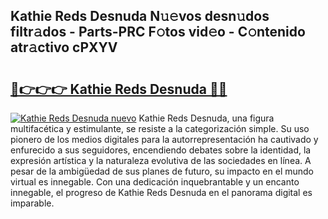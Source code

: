 ## Kathie Reds Desnuda N𝚞𝚎vos desn𝚞dos filtr𝚊dos - Parts-PRC F𝚘tos vid𝚎o - C𝚘ntenido atr𝚊ctivo cPXYV

# <h2><a href="http://mb1frdz.tromn.icu/?c=Kathie+Reds+Desnuda">🔗👉👉👉 Kathie Reds Desnuda 🔗🔗</a></h2>

[![Kathie Reds Desnuda nuevo](https://i.imgur.com/pEAQMta.gif)](http://mb1frdz.tromn.icu/?c=Kathie+Reds+Desnuda)
Kathie Reds Desnuda, una figura multifacética y estimulante, se resiste a la categorización simple. Su uso pionero de los medios digitales para la autorrepresentación ha cautivado y enfurecido a sus seguidores, encendiendo debates sobre la identidad, la expresión artística y la naturaleza evolutiva de las sociedades en línea. A pesar de la ambigüedad de sus planes de futuro, su impacto en el mundo virtual es innegable. Con una dedicación inquebrantable y un encanto innegable, el progreso de Kathie Reds Desnuda en el panorama digital es imparable.
